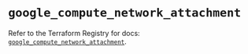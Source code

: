# `google_compute_network_attachment`

Refer to the Terraform Registry for docs: [`google_compute_network_attachment`](https://registry.terraform.io/providers/hashicorp/google-beta/5.39.1/docs/resources/google_compute_network_attachment).
